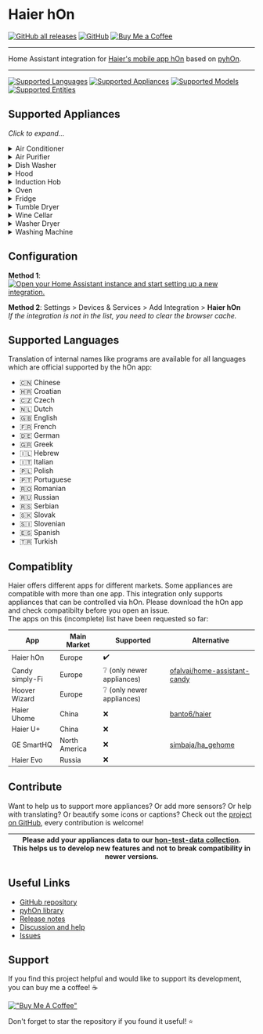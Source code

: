 # Haier hOn
[![GitHub all releases](https://img.shields.io/github/downloads/Andre0512/hon/total?color=blue&label=total%20downloads)](https://tooomm.github.io/github-release-stats/?username=Andre0512&repository=hon)
[![GitHub](https://img.shields.io/github/license/Andre0512/hon?color=red)](https://github.com/Andre0512/hon/blob/main/LICENSE)
[![Buy Me a Coffee](https://img.shields.io/badge/Buy%20Me%20a%20Coffee-donate-orange.svg)](https://www.buymeacoffee.com/andre0512)

---
Home Assistant integration for [Haier's mobile app hOn](https://hon-smarthome.com/) based on [pyhOn](https://github.com/Andre0512/pyhon).

---

[![Supported Languages](https://img.shields.io/badge/Languages-19-royalblue)](https://github.com/Andre0512/hon#supported-languages)
[![Supported Appliances](https://img.shields.io/badge/Appliances-11-forestgreen)](https://github.com/Andre0512/hon#supported-appliances)
[![Supported Models](https://img.shields.io/badge/Models-127-yellowgreen)](https://github.com/Andre0512/hon#supported-appliances)
[![Supported Entities](https://img.shields.io/badge/Entities-317-crimson)](https://github.com/Andre0512/hon#supported-appliances)  

## Supported Appliances
_Click to expand..._

<details>
<summary>Air Conditioner</summary>

### Air Conditioner Example
![Air Conditioner](assets/example_ac.png)

### Supported Air Conditioner models
Support has been confirmed for these **22 models**, but many more will work. Please add already supported devices [with this form to complete the list](https://forms.gle/bTSD8qFotdZFytbf8).

#### Haier
- AD105S2SM3FA
- AD71S2SM3FA(H)
- AS07TS4HRA-M
- AS07TS5HRA
- AS09TS4HRA-M
- AS25PBAHRA
- AS25S2SF1FA
- AS25TADHRA-2
- AS25TEDHRA(M1)
- AS25THMHRA-C
- AS25XCAHRA
- AS35PBAHRA
- AS35S2SF1FA
- AS35S2SF2FA-3
- AS35TADHRA-2
- AS35TAMHRA-C
- AS35TEDHRA(M1)
- AS35XCAHRA
- AS50S2SF1FA
- AS50S2SF2FA-1
- AS50XCAHR

#### Candy
- CY-12TAIN

### Air Conditioner Entities
#### Controls
| Name | Icon | Entity | Key |
| --- | --- | --- | --- |
| 10° Heating | `heat-wave` | `switch` | `10degreeHeatingStatus` |
| Air Conditioner | `air-conditioner` | `climate` | `settings` |
| Echo | `account-voice` | `switch` | `echoStatus` |
| Eco Mode | `sprout` | `switch` | `ecoMode` |
| Eco Pilot | `run` | `select` | `settings.humanSensingStatus` |
| Fan Direction Horizontal | `fan` | `select` | `settings.windDirectionHorizontal` |
| Fan Direction Vertical | `fan` | `select` | `settings.windDirectionVertical` |
| Health Mode | `medication-outline` | `switch` | `healthMode` |
| Night Mode | `bed` | `switch` | `silentSleepStatus` |
| Rapid Mode | `run-fast` | `switch` | `rapidMode` |
| Screen Display | `monitor-small` | `switch` | `screenDisplayStatus` |
| Self Cleaning | `air-filter` | `switch` | `selfCleaningStatus` |
| Self Cleaning 56 | `air-filter` | `switch` | `selfCleaning56Status` |
| Silent Mode | `volume-off` | `switch` | `muteStatus` |
| Target Temperature | `thermometer` | `number` | `settings.tempSel` |
#### Sensors
| Name | Icon | Entity | Key |
| --- | --- | --- | --- |
| Air Temperature Outdoor | `thermometer` | `sensor` | `tempAirOutdoor` |
| Ch2O Cleaning |  | `binary_sensor` | `ch2oCleaningStatus` |
| Coiler Temperature Indoor | `thermometer` | `sensor` | `tempCoilerIndoor` |
| Coiler Temperature Outside | `thermometer` | `sensor` | `tempCoilerOutdoor` |
| Defrost Temperature Outdoor | `thermometer` | `sensor` | `tempDefrostOutdoor` |
| Filter Replacement |  | `binary_sensor` | `filterChangeStatusLocal` |
| In Air Temperature Outdoor | `thermometer` | `sensor` | `tempInAirOutdoor` |
| Indoor Temperature | `thermometer` | `sensor` | `tempIndoor` |
| Machine Status | `information` | `sensor` | `machMode` |
| Outdoor Temperature | `thermometer` | `sensor` | `tempOutdoor` |
| Program |  | `select` | `startProgram.program` |
| Program | `play` | `sensor` | `programName` |
| Selected Temperature | `thermometer` | `sensor` | `tempSel` |

</details>

<details>
<summary>Air Purifier</summary>

### Air Purifier Example
![Air Purifier](assets/example_ap.png)

### Supported Air Purifier models
Support has been confirmed for these **4 models**, but many more will work. Please add already supported devices [with this form to complete the list](https://forms.gle/bTSD8qFotdZFytbf8).

#### Hoover
- HHP30C011
- HHP50CA001
- HHP50CA011
- HHP70CAH011

### Air Purifier Entities
#### Controls
| Name | Icon | Entity | Key |
| --- | --- | --- | --- |
| Aroma Time Off | `scent-off` | `number` | `settings.aromaTimeOff` |
| Aroma Time On | `scent` | `number` | `settings.aromaTimeOn` |
| Diffuser Level | `air-purifier` | `select` | `settings.aromaStatus` |
| Light status |  | `light` | `settings.lightStatus` |
| Lock Status |  | `lock` | `lockStatus` |
| Mode | `play` | `select` | `settings.machMode` |
| Pollen Level | `flower-pollen` | `number` | `settings.pollenLevel` |
| Touch Tone | `account-voice` | `switch` | `touchToneStatus` |
#### Sensors
| Name | Icon | Entity | Key |
| --- | --- | --- | --- |
| Air Quality | `weather-dust` | `sensor` | `airQuality` |
| CO Level |  | `sensor` | `coLevel` |
| Error | `math-log` | `sensor` | `errors` |
| Humidity |  | `sensor` | `humidityIndoor` |
| Main Filter Status | `air-filter` | `sensor` | `mainFilterStatus` |
| On | `power-cycle` | `binary_sensor` | `attributes.parameters.onOffStatus` |
| PM 10 |  | `sensor` | `pm10ValueIndoor` |
| PM 2.5 |  | `sensor` | `pm2p5ValueIndoor` |
| Pre Filter Status | `air-filter` | `sensor` | `preFilterStatus` |
| Temperature |  | `sensor` | `temp` |
| Total Work Time |  | `sensor` | `totalWorkTime` |
| VOC |  | `sensor` | `vocValueIndoor` |
| Wind Speed | `fan` | `sensor` | `windSpeed` |

</details>

<details>
<summary>Dish Washer</summary>

### Dish Washer Example
![Dish Washer](assets/example_dw.png)

### Supported Dish Washer models
Support has been confirmed for these **6 models**, but many more will work. Please add already supported devices [with this form to complete the list](https://forms.gle/bTSD8qFotdZFytbf8).

#### Haier
- XIB 3B2SFS-80
- XIB 6B2D3FB

#### Hoover
- HDPN 4S603PW/E
- HFB 5B2D3FW
- HFB 6B2S3FX

#### Candy
- CF 3C7L0X

### Dish Washer Entities
#### Controls
| Name | Icon | Entity | Key |
| --- | --- | --- | --- |
| Buzzer Disabled | `volume-off` | `switch` | `buzzerDisabled` |
| Dish Washer | `dishwasher` | `switch` | `startProgram` / `stopProgram` |
#### Configs
| Name | Icon | Entity | Key |
| --- | --- | --- | --- |
| Add Dish | `silverware-fork-knife` | `switch` | `startProgram.addDish` |
| Delay time | `timer-plus` | `number` | `startProgram.delayTime` |
| Eco Express | `sprout` | `switch` | `startProgram.ecoExpress` |
| Extra Dry | `hair-dryer` | `switch` | `startProgram.extraDry` |
| Half Load | `fraction-one-half` | `switch` | `startProgram.halfLoad` |
| Open Door | `door-open` | `switch` | `startProgram.openDoor` |
| Program |  | `select` | `startProgram.program` |
| Remaining Time | `timer` | `select` | `startProgram.remainingTime` |
| Temperature | `thermometer` | `select` | `startProgram.temp` |
| Three in One | `numeric-3-box-outline` | `switch` | `startProgram.threeInOne` |
| Water hard | `water` | `number` | `startProgram.waterHard` |
#### Sensors
| Name | Icon | Entity | Key |
| --- | --- | --- | --- |
| Connection |  | `binary_sensor` | `attributes.lastConnEvent.category` |
| Door |  | `binary_sensor` | `doorStatus` |
| Error | `math-log` | `sensor` | `errors` |
| Machine Status | `information` | `sensor` | `machMode` |
| Program | `play` | `sensor` | `programName` |
| Program Phase | `washing-machine` | `sensor` | `prPhase` |
| Remaining Time | `timer` | `sensor` | `remainingTimeMM` |
| Rinse Aid | `spray-bottle` | `binary_sensor` | `rinseAidStatus` |
| Salt | `shaker-outline` | `binary_sensor` | `saltStatus` |

</details>

<details>
<summary>Hood</summary>

### Supported Hood models
Support has been confirmed for these **1 models**, but many more will work. Please add already supported devices [with this form to complete the list](https://forms.gle/bTSD8qFotdZFytbf8).

#### Haier
- HADG6DS46BWIFI

### Hood Entities
#### Controls
| Name | Icon | Entity | Key |
| --- | --- | --- | --- |
| Hood | `hvac` | `switch` | `startProgram` / `stopProgram` |
| Light status |  | `light` | `settings.lightStatus` |
| Wind Speed |  | `fan` | `settings.windSpeed` |
#### Sensors
| Name | Icon | Entity | Key |
| --- | --- | --- | --- |
| Delay time | `clock-start` | `sensor` | `delayTime` |
| Delay time status | `clock-start` | `sensor` | `delayTimeStatus` |
| Errors | `alert-circle` | `sensor` | `errors` |
| Filter Cleaning Alarm Status |  | `sensor` | `filterCleaningAlarmStatus` |
| Filter Cleaning Status |  | `sensor` | `filterCleaningStatus` |
| Last Work Time | `clock-start` | `sensor` | `lastWorkTime` |
| Light Status | `lightbulb` | `sensor` | `lightStatus` |
| Mach Mode |  | `sensor` | `machMode` |
| On / Off Status | `lightbulb` | `sensor` | `onOffStatus` |
| Quick Delay Time Status |  | `sensor` | `quickDelayTimeStatus` |
| RGB Light Color | `lightbulb` | `sensor` | `rgbLightColors` |
| RGB Light Status | `lightbulb` | `sensor` | `rgbLightStatus` |

</details>

<details>
<summary>Induction Hob</summary>

### Supported Induction Hob models
Support has been confirmed for these **3 models**, but many more will work. Please add already supported devices [with this form to complete the list](https://forms.gle/bTSD8qFotdZFytbf8).

#### Haier
- HA2MTSJ68MC
- HAIDSJ63MC

#### Candy
- CIS633SCTTWIFI

### Induction Hob Entities
#### Controls
| Name | Icon | Entity | Key |
| --- | --- | --- | --- |
| Start Program | `pot-steam` | `button` | `startProgram` |
#### Configs
| Name | Icon | Entity | Key |
| --- | --- | --- | --- |
| Power Management | `timelapse` | `number` | `startProgram.powerManagement` |
| Program |  | `select` | `startProgram.program` |
| Temperature | `thermometer` | `number` | `startProgram.temp` |
#### Sensors
| Name | Icon | Entity | Key |
| --- | --- | --- | --- |
| Connection | `wifi` | `binary_sensor` | `attributes.lastConnEvent.category` |
| Error | `math-log` | `sensor` | `errors` |
| Hob Lock |  | `binary_sensor` | `hobLockStatus` |
| Hot Status |  | `binary_sensor` | `hotStatus` |
| On | `power-cycle` | `binary_sensor` | `attributes.parameters.onOffStatus` |
| Pan Status | `pot-mix` | `binary_sensor` | `panStatus` |
| Power | `lightning-bolt` | `sensor` | `power` |
| Program | `play` | `sensor` | `programName` |
| Remaining Time | `timer` | `sensor` | `remainingTimeMM` |
| Temperature | `thermometer` | `sensor` | `temp` |

</details>

<details>
<summary>Oven</summary>

### Oven Example
![Oven](assets/example_ov.png)

### Supported Oven models
Support has been confirmed for these **2 models**, but many more will work. Please add already supported devices [with this form to complete the list](https://forms.gle/bTSD8qFotdZFytbf8).

#### Haier
- HWO60SM2F3XH

#### Hoover
- HSOT3161WG

### Oven Entities
#### Controls
| Name | Icon | Entity | Key |
| --- | --- | --- | --- |
| Oven | `thermometer` | `climate` | `settings.tempSel` |
| Oven | `toaster-oven` | `switch` | `startProgram` / `stopProgram` |
#### Configs
| Name | Icon | Entity | Key |
| --- | --- | --- | --- |
| Delay time | `timer-plus` | `number` | `startProgram.delayTime` |
| Preheat | `thermometer-chevron-up` | `switch` | `startProgram.preheatStatus` |
| Program |  | `select` | `startProgram.program` |
| Program Duration | `timelapse` | `number` | `startProgram.prTime` |
| Target Temperature | `thermometer` | `number` | `startProgram.tempSel` |
#### Sensors
| Name | Icon | Entity | Key |
| --- | --- | --- | --- |
| Connection | `wifi` | `binary_sensor` | `attributes.lastConnEvent.category` |
| On | `power-cycle` | `binary_sensor` | `attributes.parameters.onOffStatus` |
| Program | `play` | `sensor` | `programName` |
| Remaining Time | `timer` | `sensor` | `remainingTimeMM` |
| Start Time | `clock-start` | `sensor` | `delayTime` |
| Temperature | `thermometer` | `sensor` | `temp` |
| Temperature Selected | `thermometer` | `sensor` | `tempSel` |

</details>

<details>
<summary>Fridge</summary>

### Fridge Example
![Fridge](assets/example_ref.png)

### Supported Fridge models
Support has been confirmed for these **11 models**, but many more will work. Please add already supported devices [with this form to complete the list](https://forms.gle/bTSD8qFotdZFytbf8).

#### Haier
- HDPW5620ANPD
- HBW5519ECM
- HDW5620CNPK
- HFW7720ENMB
- HFW7819EWMP
- HSW59F18EIPT
- HTW5620DNMG

#### Hoover
- HOCE7620DX

#### Candy
- CE4T620EB
- CCE4T620EWU
- CCE4T618EW

### Fridge Entities
#### Controls
| Name | Icon | Entity | Key |
| --- | --- | --- | --- |
| Auto-Set Mode | `thermometer-auto` | `switch` | `intelligenceMode` |
| Freezer | `snowflake-thermometer` | `climate` | `settings.tempSelZ2` |
| Freezer Temperature | `thermometer` | `number` | `settings.tempSelZ2` |
| Fridge | `thermometer` | `climate` | `settings.tempSelZ1` |
| Fridge Temperature | `thermometer` | `number` | `settings.tempSelZ1` |
| MyZone | `thermometer` | `climate` | `settings.tempSelZ3` |
| MyZone Temperature | `thermometer` | `number` | `settings.tempSelZ3` |
| Program Start | `play` | `button` | `startProgram` |
| Program Stop | `stop` | `button` | `stopProgram` |
| Super Cool | `snowflake` | `switch` | `quickModeZ1` |
| Super Freeze | `snowflake-variant` | `switch` | `quickModeZ2` |
#### Configs
| Name | Icon | Entity | Key |
| --- | --- | --- | --- |
| Program |  | `select` | `startProgram.program` |
| Zone | `radiobox-marked` | `select` | `startProgram.zone` |
#### Sensors
| Name | Icon | Entity | Key |
| --- | --- | --- | --- |
| Auto-Set Mode | `thermometer-auto` | `binary_sensor` | `intelligenceMode` |
| Door1 Status Freezer | `fridge-bottom` | `binary_sensor` | `doorStatusZ2` |
| Door1 Status Fridge | `fridge-top` | `binary_sensor` | `doorStatusZ1` |
| Door2 Status Freezer | `fridge-bottom` | `binary_sensor` | `door2StatusZ2` |
| Door2 Status Fridge | `fridge-top` | `binary_sensor` | `door2StatusZ1` |
| Error | `math-log` | `sensor` | `errors` |
| Holiday Mode | `palm-tree` | `binary_sensor` | `holidayMode` |
| Humidity Level | `water-outline` | `sensor` | `humidityLevel` |
| Room Humidity | `water-percent` | `sensor` | `humidityEnv` |
| Room Temperature | `home-thermometer-outline` | `sensor` | `tempEnv` |
| Super Cool | `snowflake` | `binary_sensor` | `quickModeZ1` |
| Super Freeze | `snowflake-variant` | `binary_sensor` | `quickModeZ2` |
| Temperature Freezer | `snowflake-thermometer` | `sensor` | `tempZ2` |
| Temperature Fridge | `thermometer` | `sensor` | `tempZ1` |

</details>

<details>
<summary>Tumble Dryer</summary>

### Tumble Dryer Example
![Tumble Dryer](assets/example_td.png)

### Supported Tumble Dryer models
Support has been confirmed for these **22 models**, but many more will work. Please add already supported devices [with this form to complete the list](https://forms.gle/bTSD8qFotdZFytbf8).

#### Haier
- HD80-A3959
- HD90-A3TEAM5
- HD90-A2959
- HD90-A2959S
- HD90-A3959

#### Hoover
- HLE H8A2TE-S
- HLE H9A2TCE-80
- HLE C10DCE-80
- NDE H10A2TCE-80
- NDE H10RA2TCE-80
- NDE H9A2TSBEXS-S
- NDP H9A3TCBEXS-S
- NDP4 H7A2TCBEX-S
- NDPEH9A3TCBEXS-S

#### Candy
- BCTDH7A1TE
- CSOE C10DE-80
- CSOE C10TREX-47
- CSOE H10A2DE-S
- CSOE H9A2DE-S
- ROE H9A2TCE-80
- ROE H9A3TCEX-S
- ROE H10A2TCE-07

### Tumble Dryer Entities
#### Controls
| Name | Icon | Entity | Key |
| --- | --- | --- | --- |
| Pause Tumble Dryer | `pause` | `switch` | `pauseProgram` / `resumeProgram` |
| Tumble Dryer | `tumble-dryer` | `switch` | `startProgram` / `stopProgram` |
#### Configs
| Name | Icon | Entity | Key |
| --- | --- | --- | --- |
| Anti-Crease | `iron` | `switch` | `startProgram.antiCreaseTime` |
| Anti-Crease | `iron` | `switch` | `startProgram.anticrease` |
| Delay time | `timer-plus` | `number` | `startProgram.delayTime` |
| Dry Time |  | `number` | `startProgram.dryTime` |
| Dry Time | `timer` | `select` | `startProgram.dryTimeMM` |
| Dry level | `hair-dryer` | `select` | `startProgram.dryLevel` |
| Program |  | `select` | `startProgram.program` |
| Sterilization | `lotion-plus` | `switch` | `startProgram.sterilizationStatus` |
| Temperature level | `thermometer` | `number` | `startProgram.tempLevel` |
| Tumbling | `refresh-circle` | `switch` | `startProgram.tumblingStatus` |
#### Sensors
| Name | Icon | Entity | Key |
| --- | --- | --- | --- |
| Anti-Crease | `iron` | `binary_sensor` | `anticrease` |
| Connection |  | `binary_sensor` | `attributes.lastConnEvent.category` |
| Door |  | `binary_sensor` | `doorStatus` |
| Dry level | `hair-dryer` | `sensor` | `dryLevel` |
| Error | `math-log` | `sensor` | `errors` |
| Machine Status | `information` | `sensor` | `machMode` |
| Program | `play` | `sensor` | `programName` |
| Program Phase | `washing-machine` | `sensor` | `prPhase` |
| Remaining Time | `timer` | `sensor` | `remainingTimeMM` |
| Start Time | `clock-start` | `sensor` | `delayTime` |
| Temperature level | `thermometer` | `sensor` | `tempLevel` |

</details>

<details>
<summary>Wine Cellar</summary>

### Wine Cellar Example
![Wine Cellar](assets/example_wc.png)

### Supported Wine Cellar models
Support has been confirmed for these **2 models**, but many more will work. Please add already supported devices [with this form to complete the list](https://forms.gle/bTSD8qFotdZFytbf8).

#### Haier
- HWS247FDU1
- HWS42GDAU1

### Wine Cellar Entities
#### Controls
| Name | Icon | Entity | Key |
| --- | --- | --- | --- |
| Light |  | `light` | `settings.lightStatus` |
| Sabbath Mode | `palm-tree` | `switch` | `sabbathStatus` |
| Wine Cellar | `thermometer` | `climate` | `settings.tempSel` |
| Wine Cellar | `thermometer` | `climate` | `settings.tempSelZ2` |
#### Sensors
| Name | Icon | Entity | Key |
| --- | --- | --- | --- |
| Error | `math-log` | `sensor` | `errors` |
| Humidity | `water-percent` | `sensor` | `humidityZ1` |
| Humidity 2 | `water-percent` | `sensor` | `humidityZ2` |
| Program | `play` | `sensor` | `programName` |
| Room Temperature | `home-thermometer-outline` | `sensor` | `tempEnv` |
| Selected Temperature | `thermometer` | `sensor` | `tempSel` |
| Selected Temperature 2 | `thermometer` | `sensor` | `tempSelZ2` |
| Temperature | `thermometer` | `sensor` | `temp` |
| Temperature 2 | `thermometer` | `sensor` | `tempZ2` |

</details>

<details>
<summary>Washer Dryer</summary>

### Washer Dryer Example
![Washer Dryer](assets/example_wd.png)

### Supported Washer Dryer models
Support has been confirmed for these **15 models**, but many more will work. Please add already supported devices [with this form to complete the list](https://forms.gle/bTSD8qFotdZFytbf8).

#### Haier
- HWD100-B14978
- HWD100-B14979
- HWD100-B14959U1
- HWD80-B14979U1

#### Hoover
- H7D 4128MBC-S
- HD 4106AMC/1-80
- HD 485AMBB/1-S
- HD 495AMC/1-S
- HDB 5106AMC/1-80
- HDD4106AMBCR-80
- HDQ 496AMBS/1-S
- HDP 4149AMBC/1-S
- HWPS4954DAMR-11

#### Candy
- RPW41066BWMR/1-S
- RPW4966BWMR/1-S

### Washer Dryer Entities
#### Controls
| Name | Icon | Entity | Key |
| --- | --- | --- | --- |
| Auto Dose Detergent | `cup` | `switch` | `autoDetergentStatus` |
| Auto Dose Softener | `teddy-bear` | `switch` | `autoSoftenerStatus` |
| Pause Washer Dryer | `pause` | `switch` | `pauseProgram` / `resumeProgram` |
| Washer Dryer | `washing-machine` | `switch` | `startProgram` / `stopProgram` |
| Water hard | `water` | `number` | `settings.waterHard` |
#### Configs
| Name | Icon | Entity | Key |
| --- | --- | --- | --- |
| Acqua Plus | `water-plus` | `switch` | `startProgram.acquaplus` |
| Anti-Crease | `iron` | `switch` | `startProgram.anticrease` |
| Anti-Crease | `iron` | `switch` | `startProgram.antiCreaseTime` |
| Auto Dose Detergent | `cup` | `switch` | `startProgram.autoDetergentStatus` |
| Auto Dose Softener | `teddy-bear` | `switch` | `startProgram.autoSoftenerStatus` |
| Delay Status | `timer-check` | `switch` | `startProgram.delayStatus` |
| Delay Time | `timer-plus` | `number` | `startProgram.delayTime` |
| Dirty level | `liquid-spot` | `select` | `startProgram.dirtyLevel` |
| Dry Time |  | `number` | `startProgram.dryTime` |
| Dry Time | `timer` | `select` | `startProgram.dryTimeMM` |
| Dry level | `hair-dryer` | `select` | `startProgram.dryLevel` |
| Extra Rinse 1 | `numeric-1-box-multiple-outline` | `switch` | `startProgram.extraRinse1` |
| Extra Rinse 2 | `numeric-2-box-multiple-outline` | `switch` | `startProgram.extraRinse2` |
| Extra Rinse 3 | `numeric-3-box-multiple-outline` | `switch` | `startProgram.extraRinse3` |
| Good Night | `weather-night` | `switch` | `startProgram.goodNight` |
| Hygiene | `lotion-plus` | `switch` | `startProgram.hygiene` |
| Keep Fresh | `refresh-circle` | `switch` | `startProgram.permanentPressStatus` |
| Main Wash Time | `clock-start` | `number` | `startProgram.mainWashTime` |
| Prewash | `tshirt-crew` | `switch` | `startProgram.prewash` |
| Program |  | `select` | `startProgram.program` |
| Rinse Iterations | `rotate-right` | `number` | `startProgram.rinseIterations` |
| Soak Prewash Selection | `tshirt-crew` | `switch` | `startProgram.haier_SoakPrewashSelection` |
| Spin speed | `numeric` | `select` | `startProgram.spinSpeed` |
| Stain Type | `liquid-spot` | `select` | `startProgram.extendedStainType` |
| Steam level | `weather-dust` | `select` | `startProgram.steamLevel` |
| Sterilization | `lotion-plus` | `switch` | `startProgram.sterilizationStatus` |
| Temperature | `thermometer` | `select` | `startProgram.temp` |
| Temperature level | `thermometer` | `number` | `startProgram.tempLevel` |
| Tumbling | `refresh-circle` | `switch` | `startProgram.tumblingStatus` |
| Water hard | `water` | `number` | `startProgram.waterHard` |
| lang |  | `number` | `startProgram.lang` |
#### Sensors
| Name | Icon | Entity | Key |
| --- | --- | --- | --- |
| Acqua Plus | `water-plus` | `binary_sensor` | `acquaplus` |
| Anti-Crease | `iron` | `binary_sensor` | `anticrease` |
| Current Electricity Used | `lightning-bolt` | `sensor` | `currentElectricityUsed` |
| Current Temperature | `thermometer` | `sensor` | `temp` |
| Current Water Used | `water` | `sensor` | `currentWaterUsed` |
| Dirty level | `liquid-spot` | `sensor` | `dirtyLevel` |
| Door |  | `binary_sensor` | `doorStatus` |
| Door Lock |  | `binary_sensor` | `doorLockStatus` |
| Dry level | `hair-dryer` | `sensor` | `dryLevel` |
| Error | `math-log` | `sensor` | `errors` |
| Extra Rinse 1 | `numeric-1-box-multiple-outline` | `binary_sensor` | `extraRinse1` |
| Extra Rinse 2 | `numeric-2-box-multiple-outline` | `binary_sensor` | `extraRinse2` |
| Extra Rinse 3 | `numeric-3-box-multiple-outline` | `binary_sensor` | `extraRinse3` |
| Good Night Mode | `weather-night` | `binary_sensor` | `goodNight` |
| Machine Status | `information` | `sensor` | `machMode` |
| Pre Wash | `tshirt-crew` | `binary_sensor` | `prewash` |
| Program | `play` | `sensor` | `programName` |
| Program Phase | `washing-machine` | `sensor` | `prPhase` |
| Remaining Time | `timer` | `sensor` | `remainingTimeMM` |
| Remote Control | `remote` | `binary_sensor` | `attributes.lastConnEvent.category` |
| Spin Speed | `speedometer` | `sensor` | `spinSpeed` |
| Stain Type | `liquid-spot` | `sensor` | `stainType` |
| Start Time | `clock-start` | `sensor` | `delayTime` |
| Steam level | `weather-dust` | `sensor` | `steamLevel` |
| Temperature level | `thermometer` | `sensor` | `tempLevel` |
| Total Power |  | `sensor` | `totalElectricityUsed` |
| Total Wash Cycle | `counter` | `sensor` | `totalWashCycle` |
| Total Water |  | `sensor` | `totalWaterUsed` |

</details>

<details>
<summary>Washing Machine</summary>

### Washing Machine Example
![Washing Machine](assets/example_wm.png)

### Supported Washing Machine models
Support has been confirmed for these **39 models**, but many more will work. Please add already supported devices [with this form to complete the list](https://forms.gle/bTSD8qFotdZFytbf8).

#### Haier
- HW80-B14959TU1
- HW80-B14959S8U1S
- HW80-B14979TU1
- HW90-B145XLINEDE
- HW90-B14959U1
- HW90-B14959S8U1
- HW90-B14TEAM5
- HW90G-BD14979UD
- HW100-B14959U1
- HW110-14979

#### Hoover
- H5WPB447AMBC/1-S
- H7W 412MBCR-80
- H7W 610AMBC-80
- H7W4 48MBC-S
- HLWPS495TAMBE-11
- HPS484DAMB7/1-11
- HW 28AMBS/1-S
- HW 410AMBCB/1-80
- HW 411AMBCB/1-80
- HW 48AMC/1-S
- HW 49AMC/1-80
- HW 68AMC/1-80
- HW4 37AMBS/1-S
- HW4 37XMBB/1-S
- HWB 410AMC/1-80
- HWB 414AMC/1-80
- HWE 49AMBS/1-S
- HWP 48AMBCR/1-S
- HWP 610AMBC/1-S
- HWPD 69AMBC/1-S
- HWPDQ49AMBC/1-S
- HWPD 610AMBC/1-S

#### Candy
- CO4 107T1/2-07
- CBWO49TWME-S
- RO14126DWMST-S
- RO441286DWMC4-07
- RO4H7A2TEX-S
- ROW42646DWMC-07
- RP 696BWMRR/1-S

### Washing Machine Entities
#### Controls
| Name | Icon | Entity | Key |
| --- | --- | --- | --- |
| Auto Dose Detergent | `cup` | `switch` | `autoDetergentStatus` |
| Auto Dose Softener | `teddy-bear` | `switch` | `autoSoftenerStatus` |
| Pause Washing Machine | `pause` | `switch` | `pauseProgram` / `resumeProgram` |
| Washing Machine | `washing-machine` | `switch` | `startProgram` / `stopProgram` |
| Water hard | `water` | `number` | `settings.waterHard` |
#### Configs
| Name | Icon | Entity | Key |
| --- | --- | --- | --- |
| Acqua Plus | `water-plus` | `switch` | `startProgram.acquaplus` |
| Anti-Crease | `iron` | `switch` | `startProgram.anticrease` |
| Auto Dose Detergent | `cup` | `switch` | `startProgram.autoDetergentStatus` |
| Auto Dose Softener | `teddy-bear` | `switch` | `startProgram.autoSoftenerStatus` |
| Delay Status | `timer-check` | `switch` | `startProgram.delayStatus` |
| Delay Time | `timer-plus` | `number` | `startProgram.delayTime` |
| Dirty level | `liquid-spot` | `select` | `startProgram.dirtyLevel` |
| Extra Rinse 1 | `numeric-1-box-multiple-outline` | `switch` | `startProgram.extraRinse1` |
| Extra Rinse 2 | `numeric-2-box-multiple-outline` | `switch` | `startProgram.extraRinse2` |
| Extra Rinse 3 | `numeric-3-box-multiple-outline` | `switch` | `startProgram.extraRinse3` |
| Good Night | `weather-night` | `switch` | `startProgram.goodNight` |
| Hygiene | `lotion-plus` | `switch` | `startProgram.hygiene` |
| Keep Fresh | `refresh-circle` | `switch` | `startProgram.permanentPressStatus` |
| Main Wash Time | `clock-start` | `number` | `startProgram.mainWashTime` |
| Prewash | `tshirt-crew` | `switch` | `startProgram.prewash` |
| Program |  | `select` | `startProgram.program` |
| Rinse Iterations | `rotate-right` | `number` | `startProgram.rinseIterations` |
| Soak Prewash Selection | `tshirt-crew` | `switch` | `startProgram.haier_SoakPrewashSelection` |
| Spin speed | `numeric` | `select` | `startProgram.spinSpeed` |
| Stain Type | `liquid-spot` | `select` | `startProgram.extendedStainType` |
| Steam level | `weather-dust` | `select` | `startProgram.steamLevel` |
| Temperature | `thermometer` | `select` | `startProgram.temp` |
| Water hard | `water` | `number` | `startProgram.waterHard` |
| lang |  | `number` | `startProgram.lang` |
#### Sensors
| Name | Icon | Entity | Key |
| --- | --- | --- | --- |
| Acqua Plus | `water-plus` | `binary_sensor` | `acquaplus` |
| Current Electricity Used | `lightning-bolt` | `sensor` | `currentElectricityUsed` |
| Current Temperature | `thermometer` | `sensor` | `temp` |
| Current Water Used | `water` | `sensor` | `currentWaterUsed` |
| Dirty level | `liquid-spot` | `sensor` | `dirtyLevel` |
| Door |  | `binary_sensor` | `doorStatus` |
| Door Lock |  | `binary_sensor` | `doorLockStatus` |
| Error | `math-log` | `sensor` | `errors` |
| Extra Rinse 1 | `numeric-1-box-multiple-outline` | `binary_sensor` | `extraRinse1` |
| Extra Rinse 2 | `numeric-2-box-multiple-outline` | `binary_sensor` | `extraRinse2` |
| Extra Rinse 3 | `numeric-3-box-multiple-outline` | `binary_sensor` | `extraRinse3` |
| Good Night Mode | `weather-night` | `binary_sensor` | `goodNight` |
| Machine Status | `information` | `sensor` | `machMode` |
| Pre Wash | `tshirt-crew` | `binary_sensor` | `prewash` |
| Program | `play` | `sensor` | `programName` |
| Program Phase | `washing-machine` | `sensor` | `prPhase` |
| Remaining Time | `timer` | `sensor` | `remainingTimeMM` |
| Remote Control | `remote` | `binary_sensor` | `attributes.lastConnEvent.category` |
| Spin Speed | `speedometer` | `sensor` | `spinSpeed` |
| Stain Type | `liquid-spot` | `sensor` | `stainType` |
| Steam level | `weather-dust` | `sensor` | `steamLevel` |
| Total Power |  | `sensor` | `totalElectricityUsed` |
| Total Wash Cycle | `counter` | `sensor` | `totalWashCycle` |
| Total Water |  | `sensor` | `totalWaterUsed` |

</details>


## Configuration

**Method 1**: [![Open your Home Assistant instance and start setting up a new integration.](https://my.home-assistant.io/badges/config_flow_start.svg)](https://my.home-assistant.io/redirect/config_flow_start/?domain=hon)

**Method 2**: Settings > Devices & Services > Add Integration > **Haier hOn**  
_If the integration is not in the list, you need to clear the browser cache._

## Supported Languages
Translation of internal names like programs are available for all languages which are official supported by the hOn app:
* 🇨🇳 Chinese
* 🇭🇷 Croatian
* 🇨🇿 Czech
* 🇳🇱 Dutch
* 🇬🇧 English
* 🇫🇷 French
* 🇩🇪 German
* 🇬🇷 Greek
* 🇮🇱 Hebrew
* 🇮🇹 Italian
* 🇵🇱 Polish
* 🇵🇹 Portuguese
* 🇷🇴 Romanian
* 🇷🇺 Russian
* 🇷🇸 Serbian
* 🇸🇰 Slovak
* 🇸🇮 Slovenian
* 🇪🇸 Spanish
* 🇹🇷 Turkish

## Compatiblity
Haier offers different apps for different markets. Some appliances are compatible with more than one app. This integration only supports appliances that can be controlled via hOn. Please download the hOn app and check compatibilty before you open an issue.   
The apps on this (incomplete) list have been requested so far:

| App             | Main Market   | Supported                               | Alternative                                                                     |
|-----------------|---------------|-----------------------------------------|---------------------------------------------------------------------------------|
| Haier hOn       | Europe        | :heavy_check_mark:                      |                                                                                 |
| Candy simply-Fi | Europe        | :grey_question: (only newer appliances) | [ofalvai/home-assistant-candy](https://github.com/ofalvai/home-assistant-candy) |
| Hoover Wizard   | Europe        | :grey_question: (only newer appliances) |                                                                                 |
| Haier Uhome     | China         | :x:                                     | [banto6/haier](https://github.com/banto6/haier)                                 |
| Haier U+        | China         | :x:                                     |                                                                                 |
| GE SmartHQ      | North America | :x:                                     | [simbaja/ha_gehome](https://github.com/simbaja/ha_gehome)                       |   
| Haier Evo       | Russia        | :x:                                     |                                                                                 |

## Contribute
Want to help us to support more appliances? Or add more sensors? Or help with translating? Or beautify some icons or captions? 
Check out the [project on GitHub](https://github.com/Andre0512/hon), every contribution is welcome!

| Please add your appliances data to our [hon-test-data collection](https://github.com/Andre0512/hon-test-data). <br/>This helps us to develop new features and not to break compatibility in newer versions. |
|-------------------------------------------------------------------------------------------------------------------------------------------------------------------------------------------------------------|

## Useful Links
* [GitHub repository](https://github.com/Andre0512/hon)
* [pyhOn library](https://github.com/Andre0512/pyhOn)
* [Release notes](https://github.com/Andre0512/hon/releases)
* [Discussion and help](https://github.com/Andre0512/hon/discussions)
* [Issues](https://github.com/Andre0512/hon/issues)

## Support
If you find this project helpful and would like to support its development, you can buy me a coffee! ☕

[!["Buy Me A Coffee"](https://www.buymeacoffee.com/assets/img/custom_images/orange_img.png)](https://www.buymeacoffee.com/andre0512)

Don't forget to star the repository if you found it useful! ⭐
